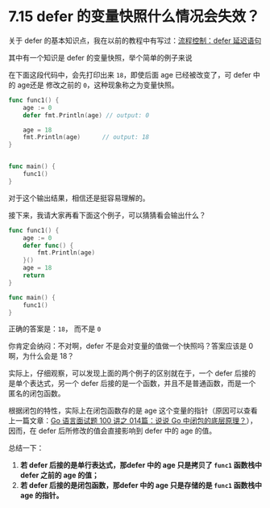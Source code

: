 # 7.15 defer 的变量快照什么情况会失效？

关于 defer 的基本知识点，我在以前的教程中有写过：[流程控制：defer 延迟语句](https://golang.iswbm.com/c01/c01_12.html)

其中有一个知识是 defer 的变量快照，举个简单的例子来说

在下面这段代码中，会先打印出来  `18`，即使后面 age 已经被改变了，可 defer 中的 age还是 修改之前的 `0`，这种现象称之为变量快照。

```go
func func1() {
	age := 0
	defer fmt.Println(age) // output: 0

	age = 18
	fmt.Println(age)      // output: 18
}


func main() {
	func1()
}
```

对于这个输出结果，相信还是挺容易理解的。

接下来，我请大家再看下面这个例子，可以猜猜看会输出什么？

```go
func func1() {
	age := 0
	defer func() {
		fmt.Println(age)
	}()
	age = 18
	return
}

func main() {
	func1()
}
```

正确的答案是：`18`， 而不是 `0`

你肯定会纳闷：不对啊，defer 不是会对变量的值做一个快照吗？答案应该是 0 啊，为什么会是 18？

实际上，仔细观察，可以发现上面的两个例子的区别就在于，一个 defer 后接的是单个表达式，另一个 defer 后接的是一个函数，并且不是普通函数，而是一个匿名的闭包函数。

根据闭包的特性，实际上在闭包函数存的是 age 这个变量的指针（原因可以查看上一篇文章：[Go 语言面试题 100 讲之 014篇：说说 Go 中闭包的底层原理？](https://iswbm.com/534.html)），因而，在 defer 后所修改的值会直接影响到 defer 中的 age 的值。

总结一下：

1.   **若 defer 后接的是单行表达式，那defer 中的 age 只是拷贝了 `func1` 函数栈中 defer 之前的 age 的值；**
2.   **若 defer 后接的是闭包函数，那defer 中的 age 只是存储的是 `func1` 函数栈中  age 的指针。**